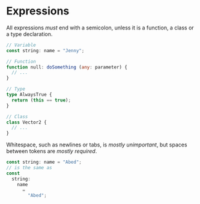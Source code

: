 # Expressions
All expressions _must_ end with a semicolon, unless it is a function, a class or a type declaration.
```ts
// Variable
const string: name = "Jenny";

// Function
function null: doSomething (any: parameter) {
  // ...
}

// Type
type AlwaysTrue {
  return (this == true);
}

// Class
class Vector2 {
  // ...
}
```
Whitespace, such as newlines or tabs, is _mostly unimportant_, but spaces between tokens are _mostly required_.
```ts
const string: name = "Abed";
// is the same as
const
  string:
    name
      =
        "Abed";
```